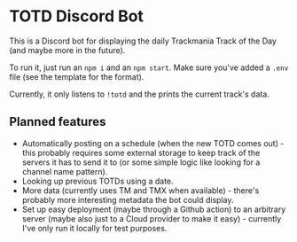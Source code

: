# TOTD Discord Bot

This is a Discord bot for displaying the daily Trackmania Track of the Day (and maybe more in the future).

To run it, just run an `npm i` and an `npm start`. Make sure you've added a `.env` file (see the template for the format).

Currently, it only listens to `!totd` and the prints the current track's data.

## Planned features

- Automatically posting on a schedule (when the new TOTD comes out) - this probably requires some external storage to keep track of the servers it has to send it to (or some simple logic like looking for a channel name pattern).
- Looking up previous TOTDs using a date.
- More data (currently uses TM and TMX when available) - there's probably more interesting metadata the bot could display.
- Set up easy deployment (maybe through a Github action) to an arbitrary server (maybe also just to a Cloud provider to make it easy) - currently I've only run it locally for test purposes.
